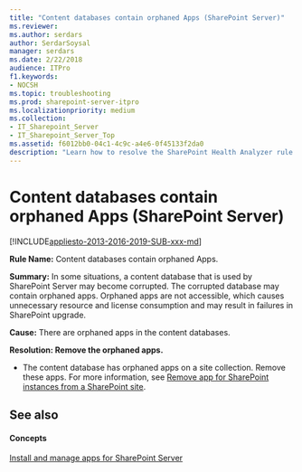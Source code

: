 ```yaml
---
title: "Content databases contain orphaned Apps (SharePoint Server)"
ms.reviewer: 
ms.author: serdars
author: SerdarSoysal
manager: serdars
ms.date: 2/22/2018
audience: ITPro
f1.keywords:
- NOCSH
ms.topic: troubleshooting
ms.prod: sharepoint-server-itpro
ms.localizationpriority: medium
ms.collection:
- IT_Sharepoint_Server
- IT_Sharepoint_Server_Top
ms.assetid: f6012bb0-04c1-4c9c-a4e6-0f45133f2da0
description: "Learn how to resolve the SharePoint Health Analyzer rule: Content databases contain orphaned Apps, for SharePoint Server."
---
```


# Content databases contain orphaned Apps (SharePoint Server)

[!INCLUDE[appliesto-2013-2016-2019-SUB-xxx-md](../includes/appliesto-2013-2016-2019-SUB-xxx-md.md)] 
  
 **Rule Name:** Content databases contain orphaned Apps. 
  
 **Summary:** In some situations, a content database that is used by SharePoint Server may become corrupted. The corrupted database may contain orphaned apps. Orphaned apps are not accessible, which causes unnecessary resource and license consumption and may result in failures in SharePoint upgrade. 
  
 **Cause:** There are orphaned apps in the content databases. 
  
 **Resolution: Remove the orphaned apps.**
  
-  The content database has orphaned apps on a site collection. Remove these apps. For more information, see [Remove app for SharePoint instances from a SharePoint site](../administration/remove-app-for-sharepoint-instances-from-a-sharepoint-site.md).
    
## See also

#### Concepts

[Install and manage apps for SharePoint Server](../administration/install-and-manage-apps-for-sharepoint-server.md)

